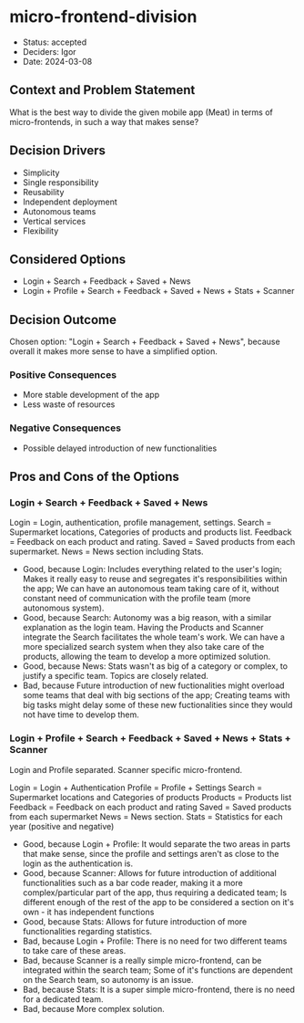 # micro-frontend-division

* Status: accepted
* Deciders: Igor
* Date: 2024-03-08

## Context and Problem Statement

What is the best way to divide the given mobile app (Meat) in terms of micro-frontends, in such a way that makes sense?

## Decision Drivers

* Simplicity
* Single responsibility
* Reusability
* Independent deployment
* Autonomous teams
* Vertical services
* Flexibility

## Considered Options

* Login + Search + Feedback + Saved + News
* Login + Profile + Search + Feedback + Saved + News + Stats + Scanner

## Decision Outcome

Chosen option: "Login + Search + Feedback + Saved + News", because overall it makes more sense to have a simplified option.

### Positive Consequences

* More stable development of the app
* Less waste of resources

### Negative Consequences

* Possible delayed introduction of new functionalities

## Pros and Cons of the Options

### Login + Search + Feedback + Saved + News

Login = Login, authentication, profile management, settings.
Search = Supermarket locations, Categories of products and products list.
Feedback = Feedback on each product and rating.
Saved =  Saved products from each supermarket.
News = News section including Stats.

* Good, because Login: Includes everything related to the user's login; Makes it really easy to reuse and segregates it's responsibilities within the app; We can have an autonomous team taking care of it, without constant need of communication with the profile team (more autonomous system).
* Good, because Search: Autonomy was a big reason, with a similar explanation as the login team. Having the Products and Scanner integrate the Search facilitates the whole team's work. We can have a more specialized search system when they also take care of the products, allowing the team to develop a more optimized solution.
* Good, because News: Stats wasn't as big of a category or complex, to justify a specific team. Topics are closely related.
* Bad, because Future introduction of new fuctionalities might overload some teams that deal with big sections of the app; Creating teams with big tasks might delay some of these new fuctionalities since they would not have time to develop them.

### Login + Profile + Search + Feedback + Saved + News + Stats + Scanner

Login and Profile separated.
Scanner specific micro-frontend.

Login = Login + Authentication 
Profile = Profile + Settings
Search = Supermarket locations and Categories of products
Products = Products list
Feedback = Feedback on each product and rating
Saved = Saved products from each supermarket
News = News section.
Stats = Statistics for each year (positive and negative)

* Good, because Login + Profile: It would separate the two areas in parts that make sense, since the profile and settings aren't as close to the login as the authentication is.
* Good, because Scanner: Allows for future introduction of additional functionalities such as a bar code reader, making it a more complex/particular part of the app, thus requiring a dedicated team; Is different enough of the rest of the app to be considered a section on it's own - it has independent functions
* Good, because Stats: Allows for future introduction of more functionalities regarding statistics.
* Bad, because Login + Profile: There is no need for two different teams to take care of these areas.
* Bad, because Scanner is a really simple micro-frontend, can be integrated within the search team; Some of it's functions are dependent on the Search team, so autonomy is an issue.
* Bad, because Stats: It is a super simple micro-frontend, there is no need for a dedicated team.
* Bad, because More complex solution.
